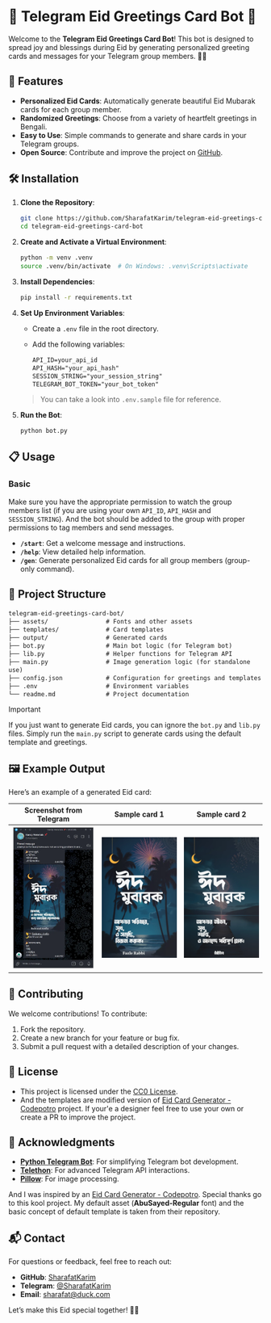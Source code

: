 # 🌙 Telegram Eid Greetings Card Bot 🎉

Welcome to the **Telegram Eid Greetings Card Bot**! This bot is designed to spread joy and blessings during Eid by generating personalized greeting cards and messages for your Telegram group members. 🎨✨

## 🚀 Features

- **Personalized Eid Cards**: Automatically generate beautiful Eid Mubarak cards for each group member.
- **Randomized Greetings**: Choose from a variety of heartfelt greetings in Bengali.
- **Easy to Use**: Simple commands to generate and share cards in your Telegram groups.
- **Open Source**: Contribute and improve the project on [GitHub](https://github.com/SharafatKarim/telegram-eid-greetings-card-bot).

## 🛠️ Installation

1. **Clone the Repository**:

   ```bash
   git clone https://github.com/SharafatKarim/telegram-eid-greetings-card-bot.git
   cd telegram-eid-greetings-card-bot
   ```

2. **Create and Activate a Virtual Environment**:

   ```bash
   python -m venv .venv
   source .venv/bin/activate  # On Windows: .venv\Scripts\activate
   ```

3. **Install Dependencies**:

   ```bash
   pip install -r requirements.txt
   ```

4. **Set Up Environment Variables**:
   - Create a `.env` file in the root directory.
   - Add the following variables:

     ```properties
     API_ID=your_api_id
     API_HASH="your_api_hash"
     SESSION_STRING="your_session_string"
     TELEGRAM_BOT_TOKEN="your_bot_token"
     ```

   > You can take a look into `.env.sample` file for reference.

5. **Run the Bot**:

   ```bash
   python bot.py
   ```

## 📋 Usage

### Basic

Make sure you have the appropriate permission to watch the group members list
(if you are using your own `API_ID`, `API_HASH` and `SESSION_STRING`).
And the bot should be added to the group with proper permissions
to tag members and send messages.

- **`/start`**: Get a welcome message and instructions.
- **`/help`**: View detailed help information.
- **`/gen`**: Generate personalized Eid cards for all group members (group-only command).

## 📂 Project Structure

```
telegram-eid-greetings-card-bot/
├── assets/                # Fonts and other assets
├── templates/             # Card templates
├── output/                # Generated cards
├── bot.py                 # Main bot logic (for Telegram bot)
├── lib.py                 # Helper functions for Telegram API
├── main.py                # Image generation logic (for standalone use)
├── config.json            # Configuration for greetings and templates
├── .env                   # Environment variables
└── readme.md              # Project documentation
```

> [!important]
> If you just want to generate Eid cards, you can ignore the `bot.py` and `lib.py` files.
> Simply run the `main.py` script to generate cards using the default template and greetings.

## 🖼️ Example Output

Here’s an example of a generated Eid card:

| Screenshot from Telegram | Sample card 1 | Sample card 2 |
|---------------------------|----------------|----------------|
| ![Screenshot](samples/ss.webp) | ![Sample 1](samples/1.webp) | ![Sample 2](samples/2.webp) |

## 🤝 Contributing

We welcome contributions! To contribute:

1. Fork the repository.
2. Create a new branch for your feature or bug fix.
3. Submit a pull request with a detailed description of your changes.

## 📜 License

- This project is licensed under the [CC0 License](https://creativecommons.org/publicdomain/zero/1.0/).
- And the templates are modified version of [Eid Card Generator - Codepotro](https://github.com/codepotro/Eid-Card-Generator/) project.
If your'e a designer feel free to use your own or create a PR to improve the project.

## 🌟 Acknowledgments

- **[Python Telegram Bot](https://python-telegram-bot.readthedocs.io/)**: For simplifying Telegram bot development.
- **[Telethon](https://docs.telethon.dev/)**: For advanced Telegram API interactions.
- **[Pillow](https://pillow.readthedocs.io/)**: For image processing.

And I was inspired by an [Eid Card Generator - Codepotro](https://github.com/codepotro/Eid-Card-Generator/).
Special thanks go to this kool project. My default asset (**AbuSayed-Regular** font) and the basic concept
of default template is taken from their repository.

## 📬 Contact

For questions or feedback, feel free to reach out:

- **GitHub**: [SharafatKarim](https://github.com/SharafatKarim)
- **Telegram**: [@SharafatKarim](https://t.me/SharafatKarim)
- **Email**: <sharafat@duck.com>

Let’s make this Eid special together! 🌙✨
